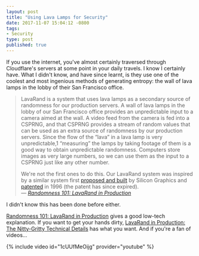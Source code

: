 ```yaml
---
layout: post
title: "Using Lava Lamps for Security"
date: 2017-11-07 15:04:12 -0800
tags:
- Security
type: post
published: true
---
```


If you use the internet, you've almost certainly traversed through Cloudflare's servers at some point in your daily travels. I know I certainly have. What I didn't know, and have since learnt, is they use one of the coolest and most ingenious methods of generating entropy: the wall of lava lamps in the lobby of their San Francisco office.

> LavaRand is a system that uses lava lamps as a secondary source of randomness for our production servers. A wall of lava lamps in the lobby of our San Francisco office provides an unpredictable input to a camera aimed at the wall. A video feed from the camera is fed into a CSPRNG, and that CSPRNG provides a stream of random values that can be used as an extra source of randomness by our production servers. Since the flow of the “lava” in a lava lamp is very unpredictable,1 “measuring” the lamps by taking footage of them is a good way to obtain unpredictable randomness. Computers store images as very large numbers, so we can use them as the input to a CSPRNG just like any other number.
>
> We're not the first ones to do this. Our LavaRand system was inspired by a similar system first [proposed and built](https://en.wikipedia.org/wiki/Lavarand) by Silicon Graphics and [patented](https://www.google.com/patents/US5732138) in 1996 (the patent has since expired).  
— <cite>[Randomness 101: LavaRand in Production](https://blog.cloudflare.com/randomness-101-lavarand-in-production/)

I didn't know this has been done before either.

[Randomness 101: LavaRand in Production](https://blog.cloudflare.com/randomness-101-lavarand-in-production/) gives a good low-tech explanation. If you want to get your hands dirty, [LavaRand in Production: The Nitty-Gritty Technical Details](https://blog.cloudflare.com/lavarand-in-production-the-nitty-gritty-technical-details) has what you want. And if you're a fan of videos...

{% include video id="1cUUfMeOijg" provider="youtube" %}
